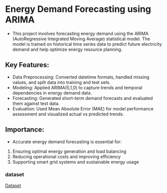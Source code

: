 # Energy Demand Forecasting using ARIMA

- This project involves forecasting energy demand using the ARIMA (AutoRegressive Integrated Moving Average) statistical model. The model is trained on historical time series data to predict future electricity demand and help optimize energy resource planning.

## Key Features:

- Data Preprocessing: Converted datetime formats, handled missing values, and split data into training and test sets.
- Modeling: Applied ARIMA(5,1,0) to capture trends and temporal dependencies in energy demand data.
- Forecasting: Generated short-term demand forecasts and evaluated them against test data.
- Evaluation: Used Mean Absolute Error (MAE) for model performance assessment and visualized actual vs predicted trends.

## Importance:
- Accurate energy demand forecasting is essential for:
1. Ensuring optimal energy generation and load balancing
2. Reducing operational costs and improving efficiency
3. Supporting smart grid systems and sustainable energy usage

### dataset
[Dataset]([https://www.kaggle.com/datasets/tmdb/tmdb-movie-metadata](https://drive.google.com/file/d/15Xy1AemaYxVujrt8Nj5SAR3zm_MHtJTA/view?usp=sharing))
